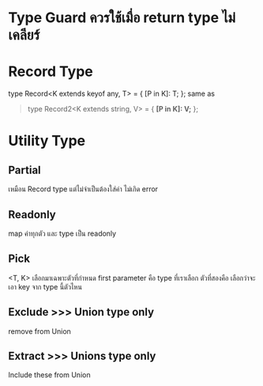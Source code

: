 # Type Guard ควรใช้เมื่อ return type ไม่เคลียร์

# Record Type
type Record<K extends keyof any, T> = {
    [P in K]: T;
};
 same as

> type Record2<K extends string, V> = {
>  **[P in K]: V;**
>};

# Utility Type
## Partial
เหมือน Record type แต่ไม่จำเป็นต้องใส่ค่า ไม่เกิด error

## Readonly
map ค่าทุกตัว และ type เป็น readonly

## Pick
<T, K>
เลือกมาเฉพาะตัวที่กำหนด
first parameter คือ type ที่เราเลือก
ตัวที่สองคือ เลือกว่าจะเอา key จาก type นี้ตัวไหน


## Exclude >>> Union type only
remove from Union

## Extract >>> Unions type only
Include these from Union
